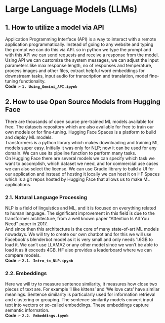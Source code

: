 # Large Language Models (LLMs)

## 1. How to utilize a model via API
Application Programming Interface (API) is a way to interact with a remote application programmatically. Instead of going to any website and typing the prompt we can do this via API. so in python we type the prompt and with this API we can send requests and receive a response from the model.<br>
Using API we can customize the system messages, we can adjust the input parameters like max response length, no of responses and temperature, process images and other files, extract helpful word embeddings for downstream tasks, input audio for transcription and translation, model fine-tuning functionality.<br>
**Code :-** **`1. Using_Gemini_API.ipynb`**

## 2. How to use Open Source Models from Hugging Face
There are thousands of open source pre-trained ML models available for free. The datasets repository which are also available for free to train our own models or for fine-tuning. Hugging Face Spaces is a platform to build and deploy ML models.<br>
Transformers is a python library which makes downloading and training ML models super easy. Initially it was only for NLP; now it can be used for any domain. We can use its pipeline function to perform many tasks.<br>
On Hugging Face there are several models we can specify which task we want to accomplish, which dataset we need, and for commercial use cases we can also select the license. We can use Gradio library to build a UI for our application and instead of hosting it locally we can host it on HF Spaces which is a git repos hosted by Hugging Face that allows us to make ML applications.<br>

### 2.1. Natural Language Processing
NLP is a field of linguistics and ML, and it is focused on everything related to human language. The significant improvement in this field is due to the transformer architecture, from a well known paper "Attention Is All You Need" paper in 2017.<br>
And since then this architecture is the core of many state-of-art ML models nowadays. 
We will try to create our own chatbot and for this we will use Facebook's blenderbot model as it is very small and only needs 1.6GB to load it. We can’t use LLAMA2 or any other model since we won’t be able to load it as it exceeds 4GB. HF also provides a leaderboard where we can compare models.<br>
**Code :-** **`2.1. Intro_to_NLP.ipynb`**

### 2.2. Embeddings
Here we will try to measure sentence similarity, it measures how close two pieces of text are. For example ‘I like kittens’ and ‘We love cats’ have similar meanings. Sentence similarity is particularly used for information retrieval and clustering or grouping. The sentence similarity models convert input text into vectors or so-called embeddings. These embeddings capture semantic information.<br>
**Code :-** **`2.2. Embeddings.ipynb`**
